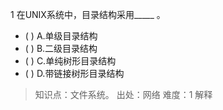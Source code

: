 1
在UNIX系统中，目录结构采用_____ 。
- ( ) A.单级目录结构 
- ( ) B.二级目录结构 
- ( ) C.单纯树形目录结构 
- ( ) D.带链接树形目录结构

> 知识点：文件系统。
> 出处：网络
> 难度：1
> 解释
